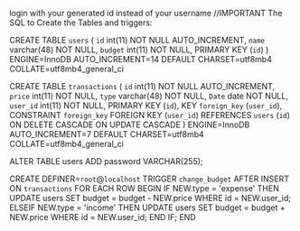 login with your generated id instead of your username
//IMPORTANT
The SQL to Create the Tables and triggers:

CREATE TABLE `users` (
  `id` int(11) NOT NULL AUTO_INCREMENT,
  `name` varchar(48) NOT NULL,
  `budget` int(11) NOT NULL,
  PRIMARY KEY (`id`)
) ENGINE=InnoDB AUTO_INCREMENT=14 DEFAULT CHARSET=utf8mb4 COLLATE=utf8mb4_general_ci

CREATE TABLE `transactions` (
  `id` int(11) NOT NULL AUTO_INCREMENT,
  `price` int(11) NOT NULL,
  `type` varchar(48) NOT NULL,
  `Date` date NOT NULL,
  `user_id` int(11) NOT NULL,
  PRIMARY KEY (`id`),
  KEY `foreign_key` (`user_id`),
  CONSTRAINT `foreign_key` FOREIGN KEY (`user_id`) REFERENCES `users` (`id`) ON DELETE CASCADE ON UPDATE CASCADE
) ENGINE=InnoDB AUTO_INCREMENT=7 DEFAULT CHARSET=utf8mb4 COLLATE=utf8mb4_general_ci

ALTER TABLE users ADD password VARCHAR(255);

CREATE DEFINER=`root`@`localhost` TRIGGER `change_budget` AFTER INSERT ON `transactions` FOR EACH ROW BEGIN
    IF NEW.type = 'expense' THEN
        UPDATE users
        SET budget = budget - NEW.price
        WHERE id = NEW.user_id;
    ELSEIF NEW.type = 'income' THEN
        UPDATE users
        SET budget = budget + NEW.price
        WHERE id = NEW.user_id;
    END IF;
END
